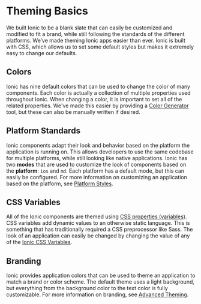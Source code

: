 # Theming Basics

<p class="intro" markdown="1">
We built Ionic to be a blank slate that can easily be customized and modified to fit a brand, while still following the standards of the different platforms. We’ve made theming Ionic apps easier than ever. Ionic is built with CSS, which allows us to set some default styles but makes it extremely easy to change our defaults.
</p>


## Colors

Ionic has nine default colors that can be used to change the color of many components. Each color is actually a collection of multiple properties used throughout Ionic. When changing a color, it is important to set all of the related properties. We've made this easier by providing a [Color Generator](./color-generator) tool, but these can also be manually written if desired.

<color-accordion></color-accordion>


## Platform Standards

Ionic components adapt their look and behavior based on the platform the application is running on. This allows developers to use the same codebase for multiple platforms, while still looking like native applications. Ionic has two **modes** that are used to customize the look of components based on the **platform**: `ios` and `md`. Each platform has a default mode, but this can easily be configured. For more information on customizing an application based on the platform, see [Platform Styles](./platform-styles).


## CSS Variables

All of the Ionic components are themed using <a href="https://developer.mozilla.org/en-US/docs/Web/CSS/Using_CSS_variables" target="_blank">CSS properties (variables)</a>. CSS variables add dynamic values to an otherwise static language. This is something that has traditionally required a CSS preprocessor like Sass. The look of an application can easily be changed by changing the value of any of the [Ionic CSS Variables](./css-variables).


## Branding

Ionic provides application colors that can be used to theme an application to match a brand or color scheme. The default theme uses a light background, but everything from the background color to the text color is fully customizable. For more information on branding, see [Advanced Theming](./advanced).
